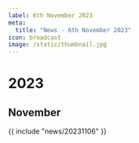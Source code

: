 ```yaml
---
label: 6th November 2023
meta:
  title: "News - 6th November 2023"
icon: broadcast
image: /static/thumbnail.jpg
---
```


# 2023
## November

{{ include "news/20231106" }}